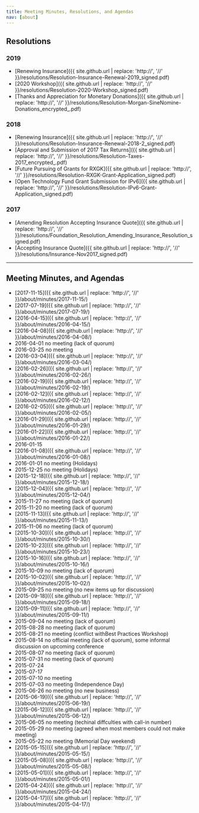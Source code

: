 ```yaml
---
title: Meeting Minutes, Resolutions, and Agendas
nav: [about]
---
```


## Resolutions

### 2019
* [Renewing Insurance]({{ site.github.url | replace: 'http://', '//' }}/resolutions/Resolution-Insurance-Renewal-2019_signed.pdf)
* [2020 Workshop]({{ site.github.url | replace: 'http://', '//' }}/resolutions/Resolution-2020-Workshop_signed.pdf)
* [Thanks and Appreciation for Monetary Donations]({{ site.github.url | replace: 'http://', '//' }}/resolutions/Resolution-Morgan-SineNomine-Donations_encrypted_.pdf)

### 2018

* [Renewing Insurance]({{ site.github.url | replace: 'http://', '//' }}/resolutions/Resolution-Insurance-Renewal-2018-2_signed.pdf)
* [Approval and Submission of 2017 Tax Returns]({{ site.github.url | replace: 'http://', '//' }}/resolutions/Resolution-Taxes-2017_encrypted_.pdf)
* [Future Pursuing of Grants for RXGK]({{ site.github.url | replace: 'http://', '//' }}/resolutions/Resolution-RXGK-Grant-Application_signed.pdf)
* [Open Technology Fund Grant Submission for IPv6]({{ site.github.url | replace: 'http://', '//' }}/resolutions/Resolution-IPv6-Grant-Application_signed.pdf)

### 2017

* [Amending Resolution Accepting Insurance Quote]({{ site.github.url | replace: 'http://', '//' }}/resolutions/Foundation_Resolution_Amending_Insurance_Resolution_signed.pdf)
* [Accepting Insurance Quote]({{ site.github.url | replace: 'http://', '//' }}/resolutions/Insurance-Nov2017_signed.pdf)

---

## Meeting Minutes, and Agendas

* [2017-11-15]({{ site.github.url | replace: 'http://', '//' }}/about/minutes/2017-11-15/)
* [2017-07-19]({{ site.github.url | replace: 'http://', '//' }}/about/minutes/2017-07-19/)
* [2016-04-15]({{ site.github.url | replace: 'http://', '//' }}/about/minutes/2016-04-15/)
* [2016-04-08]({{ site.github.url | replace: 'http://', '//' }}/about/minutes/2016-04-08/)
* 2016-04-01 no meeting (lack of quorum)
* 2016-03-25 no meeting
* [2016-03-04]({{ site.github.url | replace: 'http://', '//' }}/about/minutes/2016-03-04/)
* [2016-02-26]({{ site.github.url | replace: 'http://', '//' }}/about/minutes/2016-02-26/)
* [2016-02-19]({{ site.github.url | replace: 'http://', '//' }}/about/minutes/2016-02-19/)
* [2016-02-12]({{ site.github.url | replace: 'http://', '//' }}/about/minutes/2016-02-12/)
* [2016-02-05]({{ site.github.url | replace: 'http://', '//' }}/about/minutes/2016-02-05/)
* [2016-01-29]({{ site.github.url | replace: 'http://', '//' }}/about/minutes/2016-01-29/)
* [2016-01-22]({{ site.github.url | replace: 'http://', '//' }}/about/minutes/2016-01-22/)
* 2016-01-15
* [2016-01-08]({{ site.github.url | replace: 'http://', '//' }}/about/minutes/2016-01-08/)
* 2016-01-01 no meeting (Holidays)
* 2015-12-25 no meeting (Holidays)
* [2015-12-18]({{ site.github.url | replace: 'http://', '//' }}/about/minutes/2015-12-18/)
* [2015-12-04]({{ site.github.url | replace: 'http://', '//' }}/about/minutes/2015-12-04/)
* 2015-11-27 no meeting (lack of quorum)
* 2015-11-20 no meeting (lack of quorum)
* [2015-11-13]({{ site.github.url | replace: 'http://', '//' }}/about/minutes/2015-11-13/)
* 2015-11-06 no meeting (lack of quorum)
* [2015-10-30]({{ site.github.url | replace: 'http://', '//' }}/about/minutes/2015-10-30/)
* [2015-10-23]({{ site.github.url | replace: 'http://', '//' }}/about/minutes/2015-10-23/)
* [2015-10-16]({{ site.github.url | replace: 'http://', '//' }}/about/minutes/2015-10-16/)
* 2015-10-09 no meeting (lack of quorum)
* [2015-10-02]({{ site.github.url | replace: 'http://', '//' }}/about/minutes/2015-10-02/)
* 2015-09-25 no meeting (no new items up for discussion)
* [2015-09-18]({{ site.github.url | replace: 'http://', '//' }}/about/minutes/2015-09-18/)
* [2015-09-11]({{ site.github.url | replace: 'http://', '//' }}/about/minutes/2015-09-11/)
* 2015-09-04 no meeting (lack of quorum)
* 2015-08-28 no meeting (lack of quorum)
* 2015-08-21 no meeting (conflict withBest Practices Workshop)
* 2015-08-14 no official meeting (lack of quorum), some informal discussion on upcoming conference
* 2015-08-07 no meeting (lack of quorum)
* 2015-07-31 no meeting (lack of quorum)
* 2015-07-24 
* 2015-07-17
* 2015-07-10 no meeting
* 2015-07-03 no meeting (Independence Day)
* 2015-06-26 no meeting (no new business)
* [2015-06-19]({{ site.github.url | replace: 'http://', '//' }}/about/minutes/2015-06-19/)
* [2015-06-12]({{ site.github.url | replace: 'http://', '//' }}/about/minutes/2015-06-12/)
* 2015-06-05 no meeting (techinal diffculties with call-in number)
* 2015-05-29 no meeting (agreed when most members could not make meeting)
* 2015-05-22 no meeting (Memorial Day weekend)
* [2015-05-15]({{ site.github.url | replace: 'http://', '//' }}/about/minutes/2015-05-15/)
* [2015-05-08]({{ site.github.url | replace: 'http://', '//' }}/about/minutes/2015-05-08/)
* [2015-05-01]({{ site.github.url | replace: 'http://', '//' }}/about/minutes/2015-05-01/)
* [2015-04-24]({{ site.github.url | replace: 'http://', '//' }}/about/minutes/2015-04-24/)
* [2015-04-17]({{ site.github.url | replace: 'http://', '//' }}/about/minutes/2015-04-17/)
